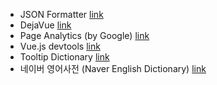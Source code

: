 - JSON Formatter [link](https://chrome.google.com/webstore/detail/json-formatter/bcjindcccaagfpapjjmafapmmgkkhgoa)
- DejaVue [link](https://chrome.google.com/webstore/detail/dejavue/jpigngmphmclcmikmcbcfplgnhlnefbp)
- Page Analytics (by Google) [link](https://chrome.google.com/webstore/detail/page-analytics-by-google/fnbdnhhicmebfgdgglcdacdapkcihcoh)
- Vue.js devtools [link](https://chrome.google.com/webstore/detail/vuejs-devtools/nhdogjmejiglipccpnnnanhbledajbpd)
- Tooltip Dictionary [link](https://chrome.google.com/webstore/detail/tooltip-dictionary-englis/hcidimjcobcnahiceedndikkenbibpop)
- 네이버 영어사전 (Naver English Dictionary) [link](https://chrome.google.com/webstore/detail/%EB%84%A4%EC%9D%B4%EB%B2%84-%EC%98%81%EC%96%B4%EC%82%AC%EC%A0%84-naver-english-di/jfibpeiddefellcfgnijpcpddoimbdij)